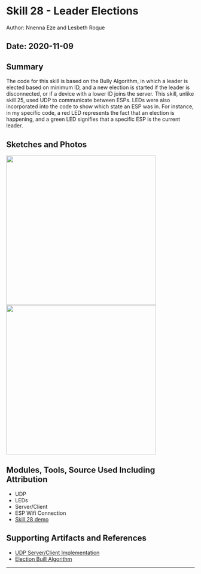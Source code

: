 #  Skill 28 - Leader Elections

Author: Nnenna Eze and Lesbeth Roque

Date: 2020-11-09
-----

## Summary
The code for this skill is based on the Bully Algorithm, in which a leader is elected based on minimum ID, and a new election is started if the leader is disconnected, or if a device with a lower ID joins the server. This skill, unlike skill 25, used UDP to communicate between ESPs. LEDs were also incorporated into the code to show which state an ESP was in. For instance, in my specific code, a red LED represents the fact that an election is happening, and a green LED signifies that a specific ESP is the current leader. 

## Sketches and Photos
<img src="https://user-images.githubusercontent.com/44929220/99131481-40cd5580-25e1-11eb-8ea7-ed97be879877.jpg" width="400" >

<img src="https://user-images.githubusercontent.com/44929220/99131485-42971900-25e1-11eb-8d85-6f9ade76081b.jpg" width="400" >

## Modules, Tools, Source Used Including Attribution
- UDP
- LEDs
- Server/Client
- ESP Wifi Connection
- [Skill 28 demo](https://youtu.be/ImSPWiK8cZY)

## Supporting Artifacts and References
- [UDP Server/Client Implementation](https://www.geeksforgeeks.org/udp-server-client-implementation-c/)
- [Election Buill Algorithm](https://www.geeksforgeeks.org/election-algorithm-and-distributed-processing/#:~:text=The%20Bully%20Algorithm%20%E2%80%93,assumed%20that%20coordinator%20has%20failed.)

-----
